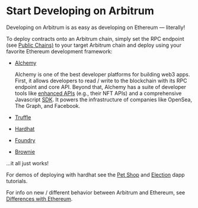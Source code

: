 # Start Developing on Arbitrum

Developing on Arbitrum is as easy as developing on Ethereum — literally!

To deploy contracts onto an Arbitrum chain, simply set the RPC endpoint (see [Public Chains)](public-chains) to your target Arbitrum chain and deploy using your favorite Ethereum development framework:

- [Alchemy](https://alchemy.com/)
  
  Alchemy is one of the best developer platforms for building web3 apps. First, it allows developers to read / write to the blockchain with its RPC endpoint and core API. Beyond that, Alchemy has a suite of developer tools like [enhanced APIs](https://docs.alchemy.com/reference/enhanced-apis-overview) (e.g., their NFT APIs) and a comprehensive Javascript [SDK](https://docs.alchemy.com/reference/alchemy-sdk-quickstart). It powers the infrastructure of companies like OpenSea, The Graph, and Facebook. 
- [Truffle](https://trufflesuite.com/)
- [Hardhat](https://hardhat.org/)
- [Foundry](https://github.com/foundry-rs/foundry)
- [Brownie](https://eth-brownie.readthedocs.io/en/stable/)

...it all just works!

For demos of deploying with hardhat see the [Pet Shop](https://github.com/OffchainLabs/arbitrum-tutorials/tree/master/packages/demo-dapp-pet-shop) and [Election](https://github.com/OffchainLabs/arbitrum-tutorials/tree/master/packages/demo-dapp-election) dapp tutorials.

For info on new / different behavior between Arbitrum and Ethereum, see [Differences with Ethereum](arbitrum-ethereum-differences).
